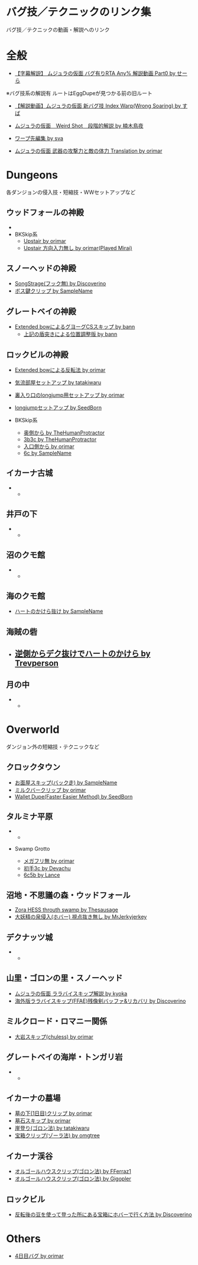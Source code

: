 # バグ技／テクニックのリンク集
バグ技／テクニックの動画・解説へのリンク

# 全般
- [【字幕解説】 ムジュラの仮面 バグ有りRTA Any% 解説動画 Part0 by せーら](https://www.nicovideo.jp/watch/sm29835770)

※バグ技系の解説有 ルートはEggDupeが見つかる前の旧ルート

- [【解説動画】ムジュラの仮面 新バグ技 Index Warp(Wrong Soaring) by すば](https://www.nicovideo.jp/watch/sm22740419)

- [ムジュラの仮面　Weird Shot　段階的解説 by 楠木鳥夜](https://ch.nicovideo.jp/enu299792/blomaga/ar1158683)

- [ワープ先編集 by sva](https://pastebin.com/V0bBf8gL)

- [ムジュラの仮面 武器の攻撃力と敵の体力 Translation by orimar](https://goo.gl/6iVppj)

# Dungeons
各ダンジョンの侵入技・短縮技・WWセットアップなど

## ウッドフォールの神殿
-
- BKSkip系
  - [Upstair by orimar](https://goo.gl/WuVVrj)
  - [Upstair 方向入力無し by orimar(Played Mirai)](https://youtu.be/FlNav_1fPW8)
  

## スノーヘッドの神殿
- [SongStrage(フック無) by Discoverino](https://www.youtube.com/watch?v=IkG7eoh5V10)
- [ボス鍵クリップ by SampleName](https://www.youtube.com/watch?v=AL4dKu9Novg)

## グレートベイの神殿
- [Extended bowによるグヨーグCSスキップ by bann](https://youtu.be/hTRxL9aIkQs)
  - [上記の盾突きによる位置調整版 by bann](https://www.youtube.com/watch?v=Tli354XYU0U)
  
## ロックビルの神殿
- [Extended bowによる反転法 by orimar](https://www.youtube.com/watch?v=w5MhwMRuTyk)
- [気流部屋セットアップ by tatakiwaru](https://twitter.com/tatakiwaru/status/970609904154066944/video/1)
- [裏入り口のlongjump用セットアップ by orimar](https://www.youtube.com/watch?v=bNyqq826dWw)
- [longjumpセットアップ by SeedBorn](https://youtube.com/watch?v=UdTNUG3gISU)

- BKSkip系
  - [奥側から by TheHumanProtractor](https://www.youtube.com/watch?v=zDuM91V3BhU)
  - [3b3c by TheHumanProtractor](https://www.youtube.com/watch?v=H-Y5TtvXwpo)
  - [入口側から by orimar](https://www.youtube.com/watch?v=WY5MU8T-wjc)
  - [6c by SampleName](https://youtu.be/dq9hyt2eRuk)
  
  
## イカーナ古城
-
  -

## 井戸の下
-
  -

## 沼のクモ館
-
  -

## 海のクモ館
- [ハートのかけら抜け by SampleName](https://www.youtube.com/watch?v=itsQGaOzybw)

## 海賊の砦
- [逆側からデク抜けでハートのかけら by Trevperson](https://www.youtube.com/watch?v=zXEzgOPAKqQ)
  -

## 月の中
-
  -


# Overworld
ダンジョン外の短縮技・テクニックなど

## クロックタウン
- [お面屋スキップ(バック走) by SampleName](https://www.youtube.com/watch?v=rzIWNjh5F7c&feature=youtu.be)
- [ミルクバークリップ by orimar](https://www.youtube.com/watch?v=THw8PEP5qR8)
- [Wallet Dupe(Faster,Easier Method) by SeedBorn](https://www.youtube.com/watch?v=waJXIX08TDQ)

## タルミナ平原
-
  -

- Swamp Grotto
  - [メガフリ無 by orimar](https://www.youtube.com/watch?v=5Pw6LycHGO8&feature=youtu.be)
  - [初手3c by Devachu](https://www.youtube.com/watch?v=iXdIWcskNzw)
  - [6c5b by Lance](https://www.youtube.com/watch?v=cQVnX8u1TDg)
  
## 沼地・不思議の森・ウッドフォール
- [Zora HESS throuth swamp by Thesausage](https://youtu.be/3iuxE1K8ueg)
- [大妖精の泉侵入(ホバー) 視点抜き無し by MrJerkyjerkey](https://www.youtube.com/watch?v=w-FIi2HPhJE)

## デクナッツ城
-
  -

## 山里・ゴロンの里・スノーヘッド
- [ムジュラの仮面 ララバイスキップ解説 by kyoka](http://www.nicovideo.jp/watch/sm25953187)
- [海外版ララバイスキップ(FFAE)残像剣バッファ&リカバリ by Discoverino](https://www.youtube.com/watch?v=9bkNI1myC9M&feature=youtu.be)

## ミルクロード・ロマニー関係
- [大岩スキップ(chuless) by orimar](https://www.youtube.com/watch?v=QKvFfhqVCJw)

## グレートベイの海岸・トンガリ岩
-
  -

## イカーナの墓場
- [墓の下(1日目)クリップ by orimar](https://www.youtube.com/watch?v=-UOWN9kk7Ws)
- [墓石スキップ by orimar](https://goo.gl/hQA11I)
- [崖登り(ゴロン法) by tatakiwaru](https://youtu.be/heoQyZH_ggo)
- [宝箱クリップ(ゾーラ法) by omgtree](https://www.youtube.com/watch?v=yJMyxv8BfTI)

## イカーナ渓谷
- [オルゴールハウスクリップ(ゴロン法) by FFerraz1](https://goo.gl/2xPX2e)
- [オルゴールハウスクリップ(ゴロン法) by Gigopler](https://www.youtube.com/watch?v=v4jHr8GgJt0)

## ロックビル
- [反転後の豆を使って登った所にある宝箱にホバーで行く方法 by Discoverino](https://www.youtube.com/watch?v=TSOlCW5d5OI)
  
# Others
- [4日目バグ by orimar](https://www.youtube.com/watch?v=5SKott0Kzoc)
